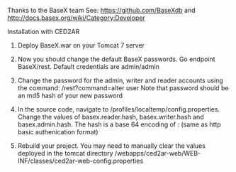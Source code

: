 Thanks to the BaseX team
See: https://github.com/BaseXdb and http://docs.basex.org/wiki/Category:Developer

Installation with CED2AR
1. Deploy BaseX.war on your Tomcat 7 server

2. Now you should change the default BaseX passwords. Go endpoint BaseX/rest. Default credentials are admin/admin

3. Change the password for the admin, writer and reader accounts using the command: 
	/rest?command=alter user <username> <password> 
	Note that password should be an md5 hash of your new password
4. In the source code, navigate to /profiles/localtemp/config.properties. Change the values of basex.reader.hash, basex.writer.hash and basex.admin.hash. The hash is a base 64 encoding of <username>:<password> (same as http basic authenication format)

5. Rebuild your project. You may need to manually clear the values deployed in the tomcat directory /webapps/ced2ar-web/WEB-INF/classes/ced2ar-web-config.properties
